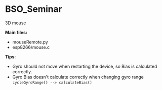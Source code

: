 # BSO_Seminar
3D mouse

**Main files:**
- mouseRemote.py
- esp8266/mouse.c

**Tips:**
- Gyro should not move when restarting the device, so Bias is calculated correctly.
- Gyro Bias doesn't calculate correctly when changing gyro range
    `cycleGyroRange() --> calculateBias()`
